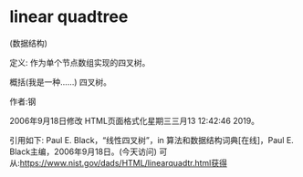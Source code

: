 # linear quadtree


(数据结构)



定义:
作为单个节点数组实现的四叉树。



概括(我是一种……)
四叉树。


作者:钢







2006年9月18日修改
HTML页面格式化星期三三月13 12:42:46 2019。



引用如下:
Paul E. Black，“线性四叉树”，in
算法和数据结构词典[在线]，Paul E. Black主编，2006年9月18日。(今天访问)
可从:https://www.nist.gov/dads/HTML/linearquadtr.html获得